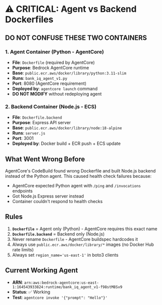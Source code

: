 # ⚠️ CRITICAL: Agent vs Backend Dockerfiles

## DO NOT CONFUSE THESE TWO CONTAINERS

### 1. **Agent Container** (Python - AgentCore)
- **File**: `Dockerfile` (required by AgentCore)
- **Purpose**: Bedrock AgentCore runtime
- **Base**: `public.ecr.aws/docker/library/python:3.11-slim`
- **Runs**: `bank_iq_agent_v1.py`
- **Port**: 8080 (AgentCore requirement)
- **Deployed by**: `agentcore launch` command
- **DO NOT MODIFY** without redeploying agent

### 2. **Backend Container** (Node.js - ECS)
- **File**: `Dockerfile.backend`
- **Purpose**: Express API server
- **Base**: `public.ecr.aws/docker/library/node:18-alpine`
- **Runs**: `server.js`
- **Port**: 3001
- **Deployed by**: Docker build + ECR push + ECS update

## What Went Wrong Before

AgentCore's CodeBuild found wrong Dockerfile and built Node.js backend instead of the Python agent. This caused health check failures because:
- AgentCore expected Python agent with `/ping` and `/invocations` endpoints
- Got Node.js Express server instead
- Container couldn't respond to health checks

## Rules

1. **`Dockerfile`** = Agent only (Python) - AgentCore requires this exact name
2. **`Dockerfile.backend`** = Backend only (Node.js)
3. Never rename `Dockerfile` - AgentCore buildspec hardcodes it
4. Always use `public.ecr.aws/docker/library/*` images (no Docker Hub rate limits)
5. Always set `region_name='us-east-1'` in boto3 clients

## Current Working Agent

- **ARN**: `arn:aws:bedrock-agentcore:us-east-1:164543933824:runtime/bank_iq_agent_v1-f98stM8Sv9`
- **Status**: ✅ Working
- **Test**: `agentcore invoke '{"prompt": "Hello"}'`
